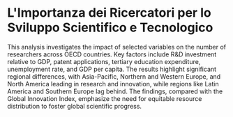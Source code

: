 # L'Importanza dei Ricercatori per lo Sviluppo Scientifico e Tecnologico
This analysis investigates the impact of selected variables on the number of researchers across OECD countries. Key factors include R&D investment relative to GDP, patent applications, tertiary education expenditure, unemployment rate, and GDP per capita. The results highlight significant regional differences, with Asia-Pacific, Northern and Western Europe, and North America leading in research and innovation, while regions like Latin America and Southern Europe lag behind. The findings, compared with the Global Innovation Index, emphasize the need for equitable resource distribution to foster global scientific progress.
